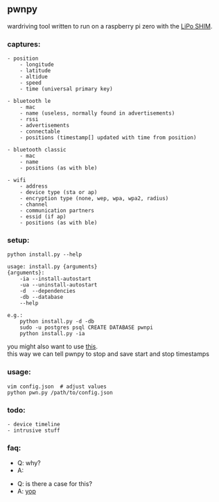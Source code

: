 ## pwnpy
wardriving tool written to run on a raspberry pi zero with the [LiPo SHIM](https://shop.pimoroni.com/products/lipo-shim). <br>

### captures:
```
- position
    - longitude
    - latitude
    - altidue
    - speed
    - time (universal primary key)

- bluetooth le
    - mac
    - name (useless, normally found in advertisements)
    - rssi
    - advertisements
    - connectable
    - positions (timestamp[] updated with time from position)
    
- bluetooth classic
    - mac
    - name
    - positions (as with ble)
 
- wifi
    - address
    - device type (sta or ap)
    - encryption type (none, wep, wpa, wpa2, radius)
    - channel 
    - communication partners
    - essid (if ap)
    - positions (as with ble)
```

### setup:
```
python install.py --help

usage: install.py {arguments}
{arguments}:
	-ia	--install-autostart
	-ua	--uninstall-autostart
	-d	--dependencies
	-db	--database
	--help
	
e.g.: 
    python install.py -d -db
    sudo -u postgres psql CREATE DATABASE pwnpi
    python install.py -ia 
```

you might also want to use [this](https://github.com/smthnspcl/clean-shutdown). <br>
this way we can tell pwnpy to stop and save start and stop timestamps

### usage:
```
vim config.json  # adjust values
python pwn.py /path/to/config.json
```

### todo:
```
- device timeline
- intrusive stuff
```

### faq:
- Q: why?
- A: 

+ Q: is there a case for this?
+ A: [yop](https://github.com/smthnspcl/pwnpi-case)

